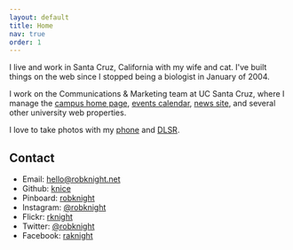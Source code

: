 ```yaml
---
layout: default
title: Home
nav: true
order: 1
---
```


I live and work in Santa Cruz, California with my wife and cat. I've built things on the web since I stopped being a biologist in January of 2004.

I work on the Communications & Marketing team at UC Santa Cruz, where I manage the [campus home page](http://www.ucsc.edu), [events calendar](https://events.ucsc.edu), [news site](http://news.ucsc.edu), and several other university web properties.

I love to take photos with my [phone](http://instagram.com/robknight/ "Rob Knight on Instagram") and  [DLSR](http://www.flickr.com/rknight/).

## Contact

- Email: hello@robknight.net
- Github: [knice](https://github.com/knice)
- Pinboard: [robknight](https://pinboard.in/u:robknight)
- Instagram: [@robknight](https://instagram.com/robknight/)
- Flickr: [rknight](http://www.flickr.com/rknight/)
- Twitter: [@robknight](https://twitter.com/robknight)
- Facebook: [raknight](https://www.facebook.com/raknight)
